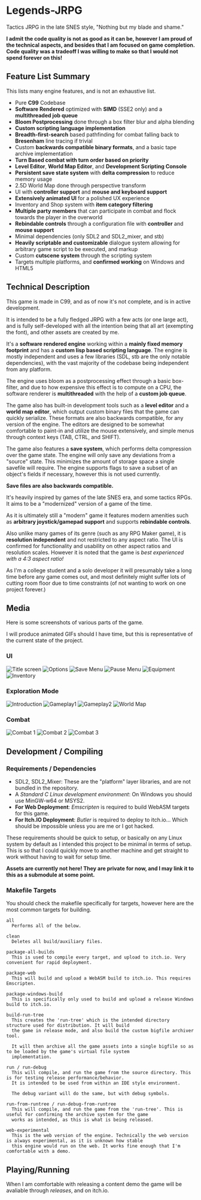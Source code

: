 # Legends-JRPG
Tactics JRPG in the late SNES style, "Nothing but my blade and shame."

**I admit the code quality is not as good as it can be, however I am proud of the technical aspects, and besides that I am focused on game completion. Code quality was a tradeoff I was willing to make so that I would not spend forever on this!**

## Feature List Summary
This lists many engine features, and is not an exhaustive list.

- Pure **C99** Codebase
- **Software Rendered** optimized with **SIMD** (SSE2 only) and a **multithreaded job queue**
- **Bloom Postprocessing** done through a box filter blur and alpha blending
- **Custom scripting language implementation**
- **Breadth-first-search** based pathfinding for combat falling back to **Bresenham** line tracing if trivial
- Custom **backwards compatible binary formats**, and a basic tape archive implementation
- **Turn Based combat with turn order based on priority**
- **Level Editor**, **World Map Editor**, and **Development Scripting Console**
- **Persistent save state system** with **delta compression** to reduce memory usage
- 2.5D World Map done through perspective transform
- UI with **controller support** and **mouse and keyboard support**
- **Extensively animated UI** for a polished UX experience
- Inventory and Shop system with **item category filtering**
- **Multiple party members** that can participate in combat and flock towards the player in the overworld
- **Rebindable controls** through a configuration file with **controller** and **mouse support**
- Minimal dependencies (only SDL2 and SDL2_mixer, and stb)
- **Heavily scriptable and customizable** dialogue system allowing for arbitrary game script to be executed, and markup
- Custom **cutscene system** through the scripting system
- Targets multiple platforms, and **confirmed working** on Windows and HTML5

## Technical Description

This game is made in C99, and as of now it's not complete, and is in active development. 

It is intended to be a fully fledged JRPG with a few acts (or one large act), and is fully self-developed with all the intention being that all art (exempting the font), and other assets are created by me.

It's a **software rendered engine** working within a **mainly fixed memory footprint** and has
a **custom lisp based scripting language**. The engine is mostly independent and uses
a few libraries (SDL, stb are the only notable dependencies), with the vast majority
of the codebase being independent from any platform.

The engine uses bloom as a postprocessing effect through a basic box-filter, and due to
how expensive this effect is to compute on a CPU, the software renderer is **multithreaded** with the
help of a **custom job queue**.

The game also has built-in development tools such as a **level editor** and a **world map editor**, which output
custom binary files that the game can quickly serialize. These formats are also backwards compatible, for any version
of the engine. The editors are designed to be somewhat comfortable to paint-in and utilize the mouse extensively, and simple menus through context keys (TAB, CTRL, and SHIFT).

The game also features a **save system**, which performs delta compression over the game state. The engine will only save
any deviations from a "source" state. This minimizes the amount of storage space a single savefile will require. The engine
supports flags to save a subset of an object's fields if necessary, however this is not used currently.

**Save files are also backwards compatible.**

It's heavily inspired by games of the late SNES era, and some tactics RPGs. It aims to
be a "modernized" version of a game of the time.

As it is ultimately still a "modern" game it features modern amenities such as **arbitrary joystick/gamepad support** and
supports **rebindable controls**.

Also unlike many games of its genre (such as any RPG Maker game), it is **resolution independent** and not restricted to any aspect ratio. The UI is confirmed for functionality and usability on other aspect ratios and resolution scales. However it is noted that the game is _best experienced with a 4:3 aspect ratio!_

As I'm a college student and a solo developer it will presumably take a long time before any game comes out,
and most definitely might suffer lots of cutting room floor due to time constraints (of not wanting to work on one project
forever.)

## Media
Here is some screenshots of various parts of the game.

I will produce animated GIFs should I have time, but this is representative of the current state of the project.
### UI
![Title screen](./media/title.png)
![Options](./media/options.png)
![Save Menu](./media/save.png)
![Pause Menu](./media/game1pause.png)
![Equipment](./media/gameparty.png)
![Inventory](./media/inventory.png)
### Exploration Mode
![Introduction](./media/game1intro.png)
![Gameplay1](./media/game1gameplay.png)
![Gameplay2](./media/game2gameplay.png)
![World Map](./media/worldmap.png)
### Combat
![Combat 1](./media/combat1.png)
![Combat 2](./media/combat2.png)
![Combat 3](./media/combat3.png)

## Development / Compiling

### Requirements / Dependencies
- SDL2, SDL2_Mixer: These are the "platform" layer libraries, and are not bundled in the repository.
- A _Standard C Linux development environment_: On Windows you should use MinGW-w64 or MSYS2.
- **For Web Deployment**: _Emscripten_ is required to build WebASM targets for this game.
- **For Itch.IO Deployment**: _Butler_ is required to deploy to itch.io... Which should be impossible unless you are me or I got hacked.

These requirements should be quick to setup, or basically on any Linux system by default as I intended this project to be minimal in terms of
setup. This is so that I could quickly move to another machine and get straight to work without having to wait for setup time.

**Assets are currently not here! They are private for now, and I may link it to this as a submodule at some point.**

### Makefile Targets
You should check the makefile specifically for targets, however here are the most common targets for building.
```
all
  Performs all of the below.

clean
  Deletes all build/auxiliary files.

package-all-builds
  This is used to compile every target, and upload to itch.io. Very convenient for rapid deployment.

package-web
  This will build and upload a WebASM build to itch.io. This requires Emscripten.

package-windows-build
  This is specifically only used to build and upload a release Windows build to itch.io.

build-run-tree 
  This creates the 'run-tree' which is the intended directory structure used for distribution. It will build
  the game in release mode, and also build the custom bigfile archiver tool.
  
  It will then archive all the game assets into a single bigfile so as to be loaded by the game's virtual file system
  implementation.
  
run / run-debug
  This will compile, and run the game from the source directory. This is for testing release performance/behavior.
  It is intended to be used from within an IDE style environment.

  The debug variant will do the same, but with debug symbols.
  
run-from-runtree / run-debug-from-runtree
  This will compile, and run the game from the 'run-tree'. This is useful for confirming the archive system for the game
  works as intended, as this is what is being released.
  
web-experimental
  This is the web version of the engine. Technically the web version is always experimental, as it is unknown how stable
  this engine would run on the web. It works fine enough that I'm comfortable with a demo.
```

## Playing/Running

When I am comfortable with releasing a content demo the game will be avaliable through _releases_, and on itch.io.

